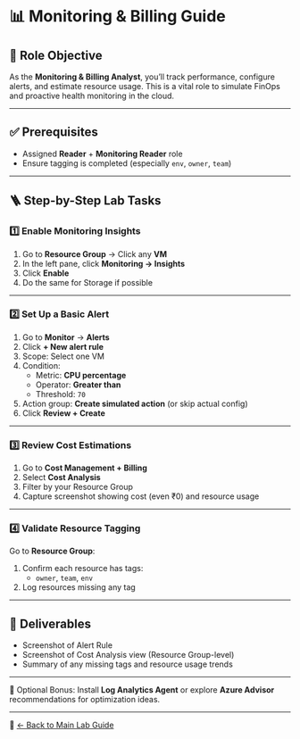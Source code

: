 # 📊 Monitoring & Billing Guide

## 🎯 Role Objective
As the **Monitoring & Billing Analyst**, you’ll track performance, configure alerts, and estimate resource usage. This is a vital role to simulate FinOps and proactive health monitoring in the cloud.

---

## ✅ Prerequisites
- Assigned **Reader** + **Monitoring Reader** role
- Ensure tagging is completed (especially `env`, `owner`, `team`)

---

## 🪜 Step-by-Step Lab Tasks

### 1️⃣ Enable Monitoring Insights

1. Go to **Resource Group** → Click any **VM**
2. In the left pane, click **Monitoring → Insights**
3. Click **Enable**
4. Do the same for Storage if possible

---

### 2️⃣ Set Up a Basic Alert

1. Go to **Monitor** → **Alerts**
2. Click **+ New alert rule**
3. Scope: Select one VM
4. Condition:
   - Metric: **CPU percentage**
   - Operator: **Greater than**
   - Threshold: `70`
5. Action group: **Create simulated action** (or skip actual config)
6. Click **Review + Create**

---

### 3️⃣ Review Cost Estimations

1. Go to **Cost Management + Billing**
2. Select **Cost Analysis**
3. Filter by your Resource Group
4. Capture screenshot showing cost (even ₹0) and resource usage

---

### 4️⃣ Validate Resource Tagging

Go to **Resource Group**:
1. Confirm each resource has tags:
   - `owner`, `team`, `env`
2. Log resources missing any tag

---

## 🧾 Deliverables

- Screenshot of Alert Rule
- Screenshot of Cost Analysis view (Resource Group-level)
- Summary of any missing tags and resource usage trends

---

📍 Optional Bonus:
Install **Log Analytics Agent** or explore **Azure Advisor** recommendations for optimization ideas.

---

🔗 [← Back to Main Lab Guide](../README.md)